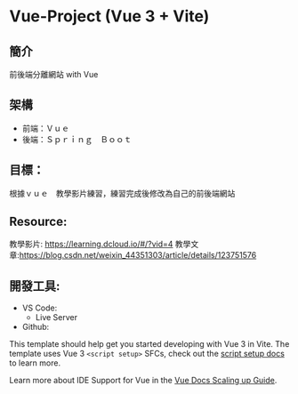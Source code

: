 # Vue-Project (Vue 3 + Vite)
## 簡介
前後端分離網站 with Vue
## 架構
* 前端：Ｖｕｅ
* 後端：Ｓｐｒｉｎｇ　Ｂｏｏｔ
## 目標：　
根據ｖｕｅ　教學影片練習，練習完成後修改為自己的前後端網站
## Resource:
教學影片: https://learning.dcloud.io/#/?vid=4
教學文章:https://blog.csdn.net/weixin_44351303/article/details/123751576
## 開發工具:
* VS Code:
    * Live Server
* Github:
    

This template should help get you started developing with Vue 3 in Vite. The template uses Vue 3 `<script setup>` SFCs, check out the [script setup docs](https://v3.vuejs.org/api/sfc-script-setup.html#sfc-script-setup) to learn more.

Learn more about IDE Support for Vue in the [Vue Docs Scaling up Guide](https://vuejs.org/guide/scaling-up/tooling.html#ide-support).
